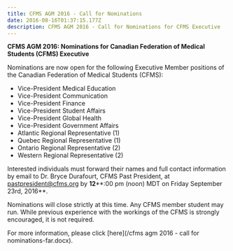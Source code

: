 ```yaml
---
title: CFMS AGM 2016 - Call for Nominations
date: 2016-08-16T01:37:15.177Z
description: CFMS AGM 2016 - Call for Nominations for CFMS Executive
---
```



**CFMS AGM 2016: Nominations for Canadian Federation of Medical Students (CFMS) Executive**

Nominations are now open for the following Executive Member positions of the Canadian Federation of Medical Students (CFMS):

* Vice-President Medical Education
* Vice-President Communication
* Vice-President Finance
* Vice-President Student Affairs
* Vice-President Global Health
* Vice-President Government Affairs
* Atlantic Regional Representative (1)
* Quebec Regional Representative (1)
* Ontario Regional Representative (2)
* Western Regional Representative (2)&nbsp;


Interested individuals must forward their names and full contact information by email to Dr. Bryce Durafourt, CFMS Past President, at [pastpresident@cfms.org](mailto:pastpresident@cfms.org)&nbsp;by **12****:00 pm (noon) MDT on Friday September 23rd, 2016**.

Nominations will close strictly at this time. Any CFMS member student may run. While previous experience with the workings of the CFMS is strongly encouraged, it is not required.

For more information, please click [here](/cfms agm 2016 - call for nominations-far.docx).&nbsp;